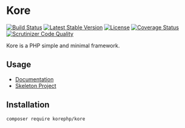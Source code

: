 # Kore

<p align="left">
<a href="https://travis-ci.org/KantoWatanabe/Kore"><img src="https://travis-ci.org/KantoWatanabe/Kore.svg?branch=master" alt="Build Status"></a>
<a href="https://packagist.org/packages/korephp/kore"><img src="https://poser.pugx.org/korephp/kore/v/stable.svg" alt="Latest Stable Version"></a>
<a href="https://packagist.org/packages/korephp/kore"><img src="https://poser.pugx.org/korephp/kore/license.svg" alt="License"></a>
<a href='https://coveralls.io/github/KantoWatanabe/Kore?branch=master'><img src='https://coveralls.io/repos/github/KantoWatanabe/Kore/badge.svg?branch=master' alt='Coverage Status' /></a>
<a href='https://scrutinizer-ci.com/g/KantoWatanabe/Kore/?branch=master'><img src='https://scrutinizer-ci.com/g/KantoWatanabe/Kore/badges/quality-score.png?b=master' alt='Scrutinizer Code Quality' /></a>
</p>

Kore is a PHP simple and minimal framework.

## Usage

- [Documentation](https://kantowatanabe.github.io/Kore-Docs/index.html)
- [Skeleton Project](https://github.com/KantoWatanabe/Kore-Skeleton)

## Installation

```bash
composer require korephp/kore
```


